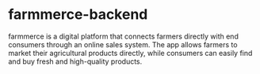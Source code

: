 # farmmerce-backend
farmmerce is a digital platform that connects farmers directly with end consumers through an online sales system. The app allows farmers to market their agricultural products directly, while consumers can easily find and buy fresh and high-quality products.
